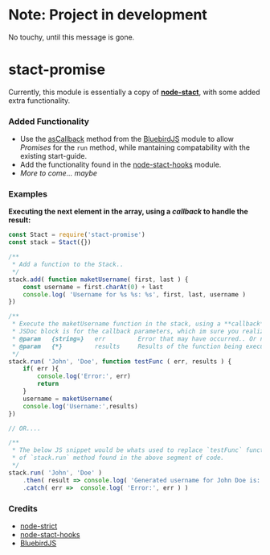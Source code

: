 # Note: Project in development
No touchy, until this message is gone.

# stact-promise
Currently, this module is essentially a copy of **[node-stact](https://github.com/cpsubrian/node-stact)**, with some added extra  functionality. 

### Added Functionality
 - Use the [asCallback](http://bluebirdjs.com/docs/api/ascallback.html) method from the  [BluebirdJS](http://bluebirdjs.com/docs/getting-started.html) module to allow *Promises* for the `run` method, while mantaining compatability with the existing start-guide.
 - Add the functionality found in the [node-stact-hooks](https://github.com/cpsubrian/node-stact-hooks) module.
 - *More to come... maybe*

### Examples
**Executing the next element in the array, using a *callback* to handle the result:**
```javascript
const Stact = require('stact-promise')
const stack = Stact({})

/**
 * Add a function to the Stack.. 
 */
stack.add( function maketUsername( first, last ) { 
    const username = first.charAt(0) + last
    console.log( 'Username for %s %s: %s', first, last, username )
})

/**
 * Execute the maketUsername function in the stack, using a **callback** to handle the results/errors. (This
 * JSDoc block is for the callback parameters, which im sure you realized by now, hah
 * @param   {string=}   err         Error that may have occurred.. Or null for no error 
 * @param   {*}         results     Results of the function being executed.
 */
stack.run( 'John', 'Doe', function testFunc ( err, results ) {
    if( err ){
        console.log('Error:', err)
        return
    }
    username = maketUsername(
    console.log('Username:',results)
})

// OR....

/**
 * The below JS snippet would be whats used to replace `testFunc` function in the execution 
 * of `stack.run` method found in the above segment of code. 
 */
stack.run( 'John', 'Doe' )
    .then( result => console.log( 'Generated username for John Doe is: %s', result ) )
    .catch( err =>  console.log( 'Error:', err ) )
```

### Credits
- [node-strict](https://github.com/cpsubrian/node-stact)
- [node-stact-hooks](https://github.com/cpsubrian/node-stact-hooks)
- [BluebirdJS](http://bluebirdjs.com/docs/getting-started.html)